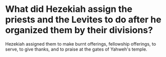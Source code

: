 # What did Hezekiah assign the priests and the Levites to do after he organized them by their divisions?

Hezekiah assigned them to make burnt offerings, fellowship offerings, to serve, to give thanks, and to praise at the gates of Yahweh's temple. 